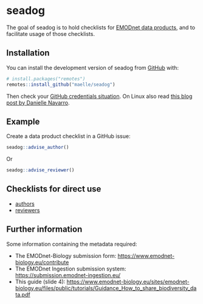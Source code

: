 
# seadog

<!-- badges: start -->
<!-- badges: end -->

The goal of seadog is to hold checklists for [EMODnet data products](https://github.com/EMODnet/EMODnet-Biology-Project-Template-cookiecutter), and to facilitate usage of those checklists.

## Installation

You can install the development version of seadog from [GitHub](https://github.com/) with:

``` r
# install.packages("remotes")
remotes::install_github("maelle/seadog")
```

Then check your [GitHub credentials situation](https://usethis.r-lib.org/articles/git-credentials.html).
On Linux also read [this blog post by Danielle Navarro](https://blog.djnavarro.net/posts/2021-08-08_git-credential-helpers/).

## Example

Create a data product checklist in a GitHub issue:

``` r
seadog::advise_author()
```

Or 

``` r
seadog::advise_reviewer()
```

## Checklists for direct use

* [authors](inst/author-checklist.md)
* [reviewers](inst/reviewer-checklist.md)

## Further information

Some information containing the metadata required:
* The EMODnet-Biology submission form: https://www.emodnet-biology.eu/contribute
* The EMODnet Ingestion submission system: https://submission.emodnet-ingestion.eu/
* This guide (slide 4): https://www.emodnet-biology.eu/sites/emodnet-biology.eu/files/public/tutorials/Guidance_How_to_share_biodiversity_data.pdf
